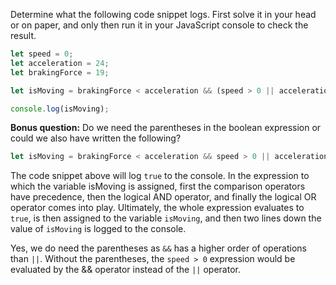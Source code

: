 Determine what the following code snippet logs. First solve it in your head or on paper, and only then run it in your JavaScript console to check the result.

```js
let speed = 0;
let acceleration = 24;
let brakingForce = 19;

let isMoving = brakingForce < acceleration && (speed > 0 || acceleration > 0);

console.log(isMoving);
```

**Bonus question:** Do we need the parentheses in the boolean expression or could we also have written the following?

```js
let isMoving = brakingForce < acceleration && speed > 0 || acceleration > 0;
```

The code snippet above will log `true` to the console.  In the expression to which the variable isMoving is assigned, first the comparison operators have precedence, then the logical AND operator, and finally the logical OR operator comes into play.  Ultimately, the whole expression evaluates to `true`, is then assigned to the variable `isMoving`, and then two lines down the value of `isMoving` is logged to the console.

Yes, we do need the parentheses as `&&` has a higher order of operations than `||`.  Without the parentheses, the `speed > 0` expression would be evaluated by the && operator instead of the `||` operator.